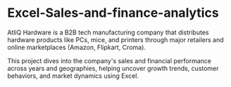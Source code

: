 # Excel-Sales-and-finance-analytics
AtliQ Hardware is a B2B tech manufacturing company that distributes hardware products like PCs, mice, and printers through major retailers and online marketplaces (Amazon, Flipkart, Croma).

This project dives into the company's sales and financial performance across years and geographies, helping uncover growth trends, customer behaviors, and market dynamics using Excel.
